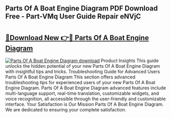 ## Parts Of A Boat Engine Diagram PDF Download Free - Part-VMq User Guide Repair eNVjC

# <h2><a href="http://dfpdvhr.blite.top/?on=Parts+Of+A+Boat+Engine+Diagram">🔗Download New 👉🔴 Parts Of A Boat Engine Diagram</a></h2>

[![Parts Of A Boat Engine Diagram download](https://i.imgur.com/lujVjoI.png)](http://dfpdvhr.blite.top/?on=Parts+Of+A+Boat+Engine+Diagram)
Product Insights This guide unlocks the hidden potential of your new Parts Of A Boat Engine Diagram with insightful tips and tricks. Troubleshooting Guide for Advanced Users Parts Of A Boat Engine Diagram This section offers advanced troubleshooting tips for experienced users of your new Parts Of A Boat Engine Diagram. Parts Of A Boat Engine Diagram advanced features include multi-language support, real-time translation, customizable widgets, and voice recognition, all accessible through the user-friendly and customizable interface. Your Satisfaction is Our Mission Parts Of A Boat Engine Diagram. We are dedicated to ensuring your complete satisfaction.
